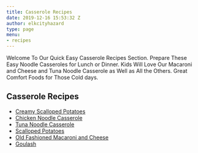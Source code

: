 ```yaml
---
title: Casserole Recipes
date: 2019-12-16 15:53:32 Z
author: elkcityhazard
type: page
menu:
- recipes
---
```


Welcome To Our Quick Easy Casserole Recipes Section. Prepare These Easy Noodle Casseroles for Lunch or Dinner. Kids Will Love Our Macaroni and Cheese and Tuna Noodle Casserole as Well as All the Others. Great Comfort Foods for Those Cold days.

## Casserole Recipes

  * [Creamy Scalloped Potatoes][1]
  * [Chicken Noodle Casserole][2]
  * [Tuna Noodle Casserole][3]
  * [Scalloped Potatoes][4]
  * [Old Fashioned Macaroni and Cheese][5]
  * [Goulash][6]

 [1]: /wordpress/index.php/chef-franks-seasoning-recipes/creamy-scalloped-potatoes/
 [2]: /wordpress/index.php/chef-franks-seasoning-recipes/chicken-noodle-casserole/
 [3]: /wordpress/index.php/chef-franks-seasoning-recipes/tuna-noodle-casserole/
 [4]: /wordpress/index.php/chef-franks-seasoning-recipes/scalloped-potatoes-grandmas-comfort-food/
 [5]: /wordpress/index.php/casserole-recipes/old-fashioned-macaroni-and-cheese-recipe/
 [6]: /wordpress/index.php/chef-franks-seasoning-recipes/goulash-with-ground-beef/